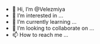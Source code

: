 - 👋 Hi, I’m @Velezmiya
- 👀 I’m interested in ...
- 🌱 I’m currently learning ...
- 💞️ I’m looking to collaborate on ...
- 📫 How to reach me ...

<!---
Velezmiya/Velezmiya is a ✨ special ✨ repository because its `README.md` (this file) appears on your GitHub profile.
You can click the Preview link to take a look at your changes.
--->
